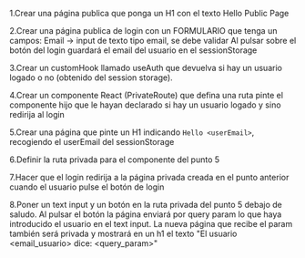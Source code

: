 1.Crear una página publica que ponga un H1 con el texto Hello Public Page


2.Crear una página publica de login con un FORMULARIO que tenga un campos:
        Email -> input de texto tipo email, se debe validar
Al pulsar sobre el botón del login guardará el email del usuario en el sessionStorage
 
3.Crear un customHook llamado useAuth que devuelva si hay un usuario logado o no (obtenido del session storage). 


4.Crear un componente React (PrivateRoute) que defina una ruta pinte el componente hijo que le hayan declarado si hay un usuario logado y sino redirija al login


5.Crear una página que pinte un H1 indicando `Hello <userEmail>`, recogiendo el userEmail del sessionStorage


6.Definir la ruta privada para el componente del punto 5


7.Hacer que el login redirija a la página privada creada en el punto anterior cuando el usuario pulse el botón de login

8.Poner un text input y un botón en la ruta privada del punto 5 debajo de saludo. Al pulsar el botón la página enviará por query param lo que haya introducido el usuario en el text input. La nueva página que recibe el param también será privada y mostrará en un h1 el texto "El usuario <email_usuario> dice: <query_param>"